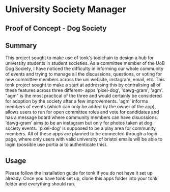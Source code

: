 # University Society Manager 
## Proof of Concept - Dog Society

## **Summary**
This project sought to make use of tonk's toolchain to design a hub for university students in student societies. As a committee member of the UoB Dog Society, I have noticed the difficulty in informing 
our whole community of events and trying to manage all the discussions, questions, or voting for new committee members across the uni website, instagram, email, etc. This tonk project sought to make a start at addressing this 
by centralising all of these features across three different- apps 'pixel-dog', 'dawg-gram', 'agm'. "agm" is the most practical of the three and would certainly be considered for adoption by the society after a few 
improvements. 'agm' informs members of events (which can only be added by the owner of the app), allows users to run for open committee roles and vote for candidates and has a message board where
community members can have disucssions. 'dawg-gram' aims to be an instagram but only for photos taken at dog society events. 'pixel-dog' is supposed to be a play area for community members. 
All of these apps are planned to be connected through a login page, where only users with valid university of bristol emails will be able to login (possible use portia ai to authenticate this).

## **Usage**
Please follow the installation guide for tonk if you do not have it set up already. Once you have tonk set up, clone this apps folder into your tonk folder and everything should run.  
